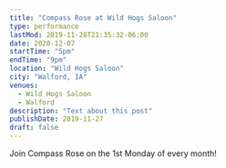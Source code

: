 ```yaml
---
title: "Compass Rose at Wild Hogs Saloon"
type: performance
lastMod: 2019-11-28T21:35:32-06:00
date: 2020-12-07
startTime: "5pm"
endTime: "9pm"
location: "Wild Hogs Saloon"
city: "Walford, IA"
venues:
  - Wild Hogs Saloon
  - Walford
description: "Text about this post"
publishDate: 2019-11-27
draft: false
---
```


Join Compass Rose on the 1st Monday of every month!
